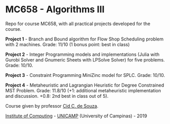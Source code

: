 MC658 - Algorithms III
======================

Repo for course MC658, with all practical projects developed for the course.

**Project 1** - Branch and Bound algorithm for Flow Shop Scheduling problem with 2 machines. Grade: 11/10 (1 bonus point: best in class)

**Project 2** - Integer Programming models and implementations (Julia with Gurobi Solver and Gnumeric Sheets with LPSolve Solver) for five problems. Grade: 10/10.

**Project 3** - Constraint Programming MiniZinc model for SPLC. Grade: 10/10.

**Project 4** - Metaheuristic and Lagrangian Heuristic for Degree Constrained MST Problem. Grade: 11.8/10 (+1: additional metaheuristic implementation and discussion. +0.8: 2nd best in class out of 5).

Course given by professor [Cid C. de Souza](https://ic.unicamp.br/~cid/).

[Institute of Computing](http://ic.unicamp.br/en) - [UNICAMP](http://www.unicamp.br/unicamp/) (University of Campinas) - 2019

